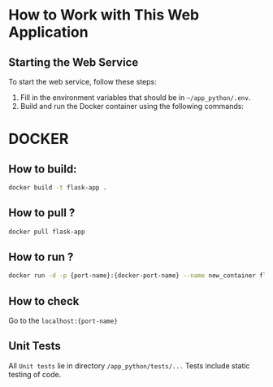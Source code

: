 # How to Work with This Web Application

## Starting the Web Service

To start the web service, follow these steps:

1. Fill in the environment variables that should be in `~/app_python/.env`.
2. Build and run the Docker container using the following commands:


# DOCKER
## How to build:
```bash
docker build -t flask-app .
```
## How to pull ?
```bash
docker pull flask-app
```
## How to run ?
```bash
docker run -d -p {port-name}:{docker-port-name} --name new_container flask-app
```

## How to check
Go to the `localhost:{port-name}`


## Unit Tests
All `Unit tests` lie in directory `/app_python/tests/...`
Tests include static testing of code. 